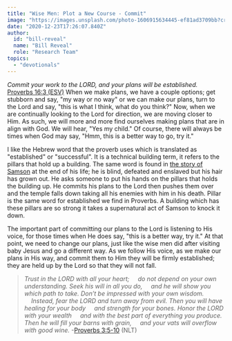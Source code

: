 ```yaml
---
title: "Wise Men: Plot a New Course - Commit"
image: "https://images.unsplash.com/photo-1606915634445-ef81ad3709bb?crop=entropy&amp;cs=srgb&amp;fm=jpg&amp;ixid=MXw5NjYxfDB8MXxzZWFyY2h8MXx8V2lzZSUyME1lbnxlbnwwfHx8&amp;ixlib=rb-1.2.1&amp;q=85"
date: "2020-12-23T17:26:07.840Z"
author:
  id: "bill-reveal"
  name: "Bill Reveal"
  role: "Research Team"
topics:
  - "devotionals"
---
```

_Commit your work to the LORD, and your plans will be established._ [Proverbs 16:3 (ESV)][pro163] When we make plans, we have a couple options; get stubborn and say, "my way or no way" or we can make our plans, turn to the Lord and say, "this is what I think, what do you think?" Now, when we are continually looking to the Lord for direction, we are moving closer to Him. As such, we will more and more find ourselves making plans that are in align with God. We will hear, "Yes my child." Of course, there will always be times when God may say, "Hmm, this is a better way to go, try it."

I like the Hebrew word that the proverb uses which is translated as "established" or "successful". It is a technical building term, it refers to the pillars that hold up a building. The same word is found in [the story of Samson][jud16] at the end of his life; he is blind, defeated and enslaved but his hair has grown out. He asks someone to put his hands on the pillars that holds the building up. He commits his plans to the Lord then pushes them over and the temple falls down taking all his enemies with him in his death. Pillar is the same word for established we find in Proverbs. A building which has these pillars are so strong it takes a supernatural act of Samson to knock it down.

The important part of committing our plans to the Lord is listening to His voice, for those times when He does say, "this is a better way, try it." At that point, we need to change our plans, just like the wise men did after visiting baby Jesus and go a different way. As we follow His voice, as we make our plans in His way, and commit them to Him they will be firmly established; they are held up by the Lord so that they will not fall.

> _Trust in the LORD with all your heart;_
> _&nbsp;&nbsp;&nbsp;&nbsp;do not depend on your own understanding._
> _Seek his will in all you do,_
> _&nbsp;&nbsp;&nbsp;&nbsp;and he will show you which path to take._
> _Don’t be impressed with your own wisdom._
> _&nbsp;&nbsp;&nbsp;&nbsp;Instead, fear the LORD and turn away from evil._
> _Then you will have healing for your body_
> _&nbsp;&nbsp;&nbsp;&nbsp;and strength for your bones._
> _Honor the LORD with your wealth_
> _&nbsp;&nbsp;&nbsp;&nbsp;and with the best part of everything you produce._
> _Then he will fill your barns with grain,_
> _&nbsp;&nbsp;&nbsp;&nbsp;and your vats will overflow with good wine._ -[Proverbs 3:5-10][pro3] (NLT)

[pro163]: https://biblehub.com/proverbs/16-3.htm
[jud16]: https://biblehub.com/judges/16.htm
[pro3]: https://biblehub.com/proverbs/3.htm
